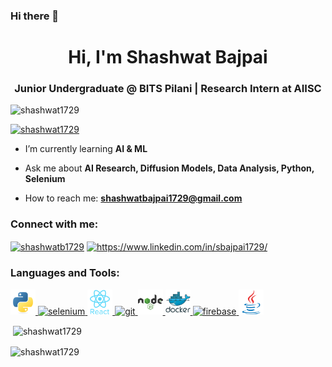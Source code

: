 ### Hi there 👋

<h1 align="center">Hi, I'm Shashwat Bajpai</h1>
<h3 align="center">Junior Undergraduate @ BITS Pilani | Research Intern at AIISC</h3>

<p align="left"> <img src="https://komarev.com/ghpvc/?username=shashwat1729&label=Profile%20views&color=0e75b6&style=flat" alt="shashwat1729" /> </p>

<p align="left"> <a href="https://github.com/ryo-ma/github-profile-trophy"><img src="https://github-profile-trophy.vercel.app/?username=shashwat1729" alt="shashwat1729" /></a> </p>

- I’m currently learning **AI & ML**

- Ask me about **AI Research, Diffusion Models, Data Analysis, Python, Selenium**

- How to reach me: **shashwatbajpai1729@gmail.com**

<h3 align="left">Connect with me:</h3>
<p align="left">
<a href="https://twitter.com/shashwatb1729" target="blank"><img align="center" src="https://raw.githubusercontent.com/rahuldkjain/github-profile-readme-generator/master/src/images/icons/Social/twitter.svg" alt="shashwatb1729" height="30" width="40" /></a>
<a href="https://linkedin.com/in/https://www.linkedin.com/in/sbajpai1729/" target="blank"><img align="center" src="https://raw.githubusercontent.com/rahuldkjain/github-profile-readme-generator/master/src/images/icons/Social/linked-in-alt.svg" alt="https://www.linkedin.com/in/sbajpai1729/" height="30" width="40" /></a>
</p>

<h3 align="left">Languages and Tools:</h3>
<p align="left"> <a href="https://www.python.org" target="_blank" rel="noreferrer"> <img src="https://raw.githubusercontent.com/devicons/devicon/master/icons/python/python-original.svg" alt="python" width="40" height="40"/> </a> <a href="https://www.selenium.dev" target="_blank" rel="noreferrer"> <img src="https://raw.githubusercontent.com/detain/svg-logos/780f25886640cef088af994181646db2f6b1a3f8/svg/selenium-logo.svg" alt="selenium" width="40" height="40"/> </a> <a href="https://reactjs.org/" target="_blank" rel="noreferrer"> <img src="https://raw.githubusercontent.com/devicons/devicon/master/icons/react/react-original-wordmark.svg" alt="react" width="40" height="40"/> </a> <a href="https://git-scm.com/" target="_blank" rel="noreferrer"> <img src="https://www.vectorlogo.zone/logos/git-scm/git-scm-icon.svg" alt="git" width="40" height="40"/> </a> <a href="https://nodejs.org" target="_blank" rel="noreferrer"> <img src="https://raw.githubusercontent.com/devicons/devicon/master/icons/nodejs/nodejs-original-wordmark.svg" alt="nodejs" width="40" height="40"/> </a> <a href="https://www.docker.com/" target="_blank" rel="noreferrer"> <img src="https://raw.githubusercontent.com/devicons/devicon/master/icons/docker/docker-original-wordmark.svg" alt="docker" width="40" height="40"/> </a> <a href="https://www.firebase.com/" target="_blank" rel="noreferrer"> <img src="https://www.vectorlogo.zone/logos/firebase/firebase-icon.svg" alt="firebase" width="40" height="40"/> </a> <a href="https://hyperledger.org/" target="_blank" rel="noreferrer"> </a> <a href="https://www.java.com" target="_blank" rel="noreferrer"> <img src="https://raw.githubusercontent.com/devicons/devicon/master/icons/java/java-original.svg" alt="java" width="40" height="40"/> </a> </p>

<p>&nbsp;<img align="center" src="https://github-readme-stats.vercel.app/api?username=shashwat1729&show_icons=true&locale=en" alt="shashwat1729" /></p>

<p><img align="center" src="https://github-readme-streak-stats.herokuapp.com/?user=shashwat1729&" alt="shashwat1729" /></p>
